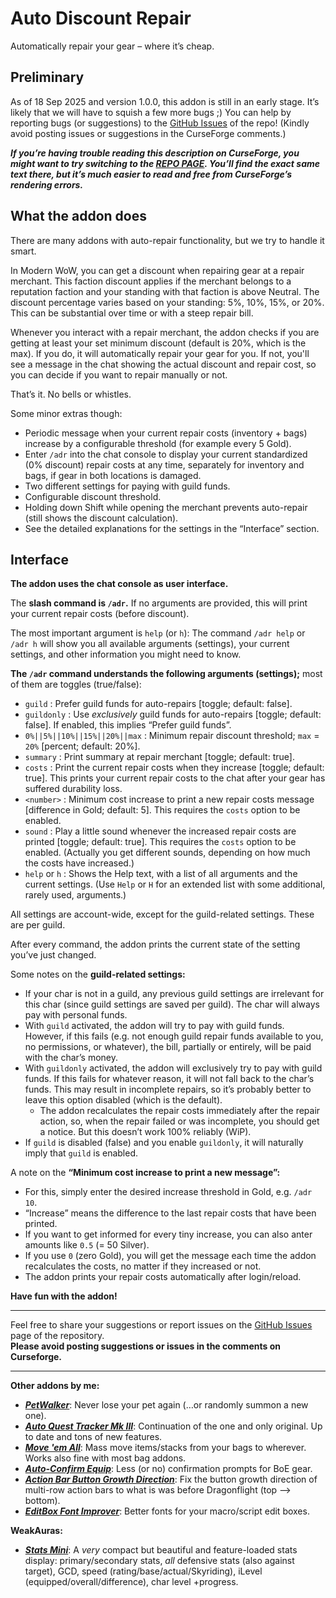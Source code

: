 # Auto Discount Repair

Automatically repair your gear – where it’s cheap.

## Preliminary

As of 18 Sep 2025 and version 1.0.0, this addon is still in an early stage. It’s likely that we will have to squish a few more bugs ;) You can help by reporting bugs (or suggestions) to the [GitHub Issues](https://github.com/tflo/AutoDiscountRepair/issues) of the repo! (Kindly avoid posting issues or suggestions in the CurseForge comments.)

___If you’re having trouble reading this description on CurseForge, you might want to try switching to the [REPO PAGE](https://github.com/tflo/AutoDiscountRepair?tab=readme-ov-file#auto-discount-repair). You’ll find the exact same text there, but it’s much easier to read and free from CurseForge’s rendering errors.___

## What the addon does

There are many addons with auto-repair functionality, but we try to handle it smart.

In Modern WoW, you can get a discount when repairing gear at a repair merchant. This faction discount applies if the merchant belongs to a reputation faction and your standing with that faction is above Neutral. The discount percentage varies based on your standing: 5%, 10%, 15%, or 20%. This can be substantial over time or with a steep repair bill. 

Whenever you interact with a repair merchant, the addon checks if you are getting at least your set minimum discount (default is 20%, which is the max). If you do, it will automatically repair your gear for you. If not, you'll see a message in the chat showing the actual discount and repair cost, so you can decide if you want to repair manually or not.

That’s it. No bells or whistles.

Some minor extras though:

- Periodic message when your current repair costs (inventory + bags) increase by a configurable threshold (for example every 5 Gold).
- Enter `/adr` into the chat console to display your current standardized (0% discount) repair costs at any time, separately for inventory and bags, if gear in both locations is damaged.
- Two different settings for paying with guild funds.
- Configurable discount threshold.
- Holding down Shift while opening the merchant prevents auto-repair (still shows the discount calculation).
- See the detailed explanations for the settings in the “Interface” section.

## Interface

__The addon uses the chat console as user interface.__

The __slash command is `/adr`.__ If no arguments are provided, this will print your current repair costs (before discount).

The most important argument is `help` (or `h`): The command `/adr help` or `/adr h` will show you all available arguments (settings), your current settings, and other information you might need to know.

__The `/adr` command understands the following arguments (settings);__ most of them are toggles (true/false):

- `guild` : Prefer guild funds for auto-repairs [toggle; default: false].
- `guildonly` : Use _exclusively_ guild funds for auto-repairs [toggle; default: false]. If enabled, this implies “Prefer guild funds”.
- `0%||5%||10%||15%||20%||max` : Minimum repair discount threshold; `max` = `20%` [percent; default: 20%].
- `summary` : Print summary at repair merchant [toggle; default: true].
- `costs` : Print the current repair costs when they increase [toggle; default: true]. This prints your current repair costs to the chat after your gear has suffered durability loss.
- `<number>` : Minimum cost increase to print a new repair costs message [difference in Gold;  default: 5]. This requires the `costs` option to be enabled.
- `sound` : Play a little sound whenever the increased repair costs are printed [toggle; default: true]. This requires the `costs` option to be enabled. (Actually you get different sounds, depending on how much the costs have increased.)
- `help` or `h` : Shows the Help text, with a list of all arguments and the current settings. (Use `Help` or `H` for an extended list with some additional, rarely used, arguments.)

All settings are account-wide, except for the guild-related settings. These are per guild.

After every command, the addon prints the current state of the setting you’ve just changed.

Some notes on the __guild-related settings:__

- If your char is not in a guild, any previous guild settings are irrelevant for this char (since guild settings are saved per guild). The char will always pay with personal funds.
- With `guild` activated, the addon will try to pay with guild funds. However, if this fails (e.g. not enough guild repair funds available to you, no permissions, or whatever), the bill, partially or entirely, will be paid with the char’s money.
- With `guildonly` activated, the addon will exclusively try to pay with guild funds. If this fails for whatever reason, it will not fall back to the char’s funds. This may result in incomplete repairs, so it’s probably better to leave this option disabled (which is the default).
    - The addon recalculates the repair costs immediately after the repair action, so, when the repair failed or was incomplete, you should get a notice. But this doesn’t work 100% reliably (WiP).
- If `guild` is disabled (false) and you enable `guildonly`, it will naturally imply that `guild` is enabled.

A note on the __“Minimum cost increase to print a new message”:__

- For this, simply enter the desired increase threshold in Gold, e.g. `/adr 10`.
- “Increase” means the difference to the last repair costs that have been printed.
- If you want to get informed for every tiny increase, you can also anter amounts like `0.5` (= 50 Silver).
- If you use `0` (zero Gold), you will get the message each time the addon recalculates the costs, no matter if they increased or not.
- The addon prints your repair costs automatically after login/reload.

__Have fun with the addon!__

---

Feel free to share your suggestions or report issues on the [GitHub Issues](https://github.com/tflo/AutoDiscountRepair/issues) page of the repository.  
__Please avoid posting suggestions or issues in the comments on Curseforge.__

---

__Other addons by me:__

- [___PetWalker___](https://www.curseforge.com/wow/addons/petwalker): Never lose your pet again (…or randomly summon a new one).
- [___Auto Quest Tracker Mk III___](https://www.curseforge.com/wow/addons/auto-quest-tracker-mk-iii): Continuation of the one and only original. Up to date and tons of new features.
- [___Move 'em All___](https://www.curseforge.com/wow/addons/move-em-all): Mass move items/stacks from your bags to wherever. Works also fine with most bag addons.
- [___Auto-Confirm Equip___](https://www.curseforge.com/wow/addons/auto-confirm-equip): Less (or no) confirmation prompts for BoE gear.
- [___Action Bar Button Growth Direction___](https://www.curseforge.com/wow/addons/action-bar-button-growth-direction): Fix the button growth direction of multi-row action bars to what is was before Dragonflight (top --> bottom).
- [___EditBox Font Improver___](https://www.curseforge.com/wow/addons/editbox-font-improver): Better fonts for your macro/script edit boxes.

__WeakAuras:__

- [___Stats Mini___](https://wago.io/S4023p3Im): A *very* compact but beautiful and feature-loaded stats display: primary/secondary stats, *all* defensive stats (also against target), GCD, speed (rating/base/actual/Skyriding), iLevel (equipped/overall/difference), char level +progress.


